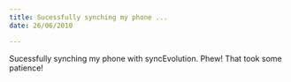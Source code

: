 ```yaml
---
title: Sucessfully synching my phone ...
date: 26/06/2010

---
```


Sucessfully synching my phone with syncEvolution. Phew! That took some patience!
